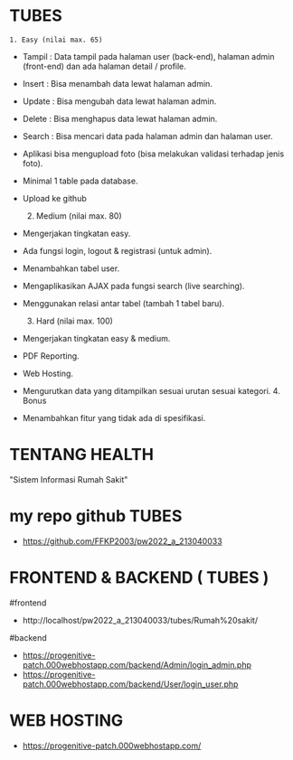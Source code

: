 # TUBES

    1. Easy (nilai max. 65)

- Tampil : Data tampil pada halaman user (back-end), halaman admin (front-end) dan
  ada halaman detail / profile.
- Insert : Bisa menambah data lewat halaman admin.
- Update : Bisa mengubah data lewat halaman admin.
- Delete : Bisa menghapus data lewat halaman admin.
- Search : Bisa mencari data pada halaman admin dan halaman user.
- Aplikasi bisa mengupload foto (bisa melakukan validasi terhadap jenis foto).
- Minimal 1 table pada database.
- Upload ke github

  2. Medium (nilai max. 80)

- Mengerjakan tingkatan easy.
- Ada fungsi login, logout & registrasi (untuk admin).
- Menambahkan tabel user.
- Mengaplikasikan AJAX pada fungsi search (live searching).
- Menggunakan relasi antar tabel (tambah 1 tabel baru).

  3.  Hard (nilai max. 100)

- Mengerjakan tingkatan easy & medium.
- PDF Reporting.
- Web Hosting.
- Mengurutkan data yang ditampilkan sesuai urutan sesuai kategori. 4. Bonus
- Menambahkan fitur yang tidak ada di spesifikasi.

# TENTANG HEALTH

"Sistem Informasi Rumah Sakit"

# my repo github TUBES
- https://github.com/FFKP2003/pw2022_a_213040033

# FRONTEND & BACKEND ( TUBES )
#frontend
- http://localhost/pw2022_a_213040033/tubes/Rumah%20sakit/

#backend
- https://progenitive-patch.000webhostapp.com/backend/Admin/login_admin.php
- https://progenitive-patch.000webhostapp.com/backend/User/login_user.php


# WEB HOSTING
- https://progenitive-patch.000webhostapp.com/

